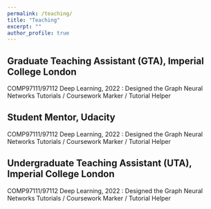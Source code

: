 ```yaml
---
permalink: /teaching/
title: "Teaching"
excerpt: ""
author_profile: true
---
```


## Graduate Teaching Assistant (GTA), Imperial College London

COMP97111/97112 Deep Learning, 2022 
:   Designed the Graph Neural Networks Tutorials / Coursework Marker / Tutorial Helper

## Student Mentor, Udacity

COMP97111/97112 Deep Learning, 2022 
:   Designed the Graph Neural Networks Tutorials / Coursework Marker / Tutorial Helper

## Undergraduate Teaching Assistant (UTA), Imperial College London

COMP97111/97112 Deep Learning, 2022 
:   Designed the Graph Neural Networks Tutorials / Coursework Marker / Tutorial Helper
